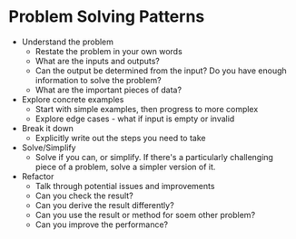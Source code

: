 # Problem Solving Patterns #

* Understand the problem
    * Restate the problem in your own words
    * What are the inputs and outputs?
    * Can the output be determined from the input? Do you have enough information to solve the problem?
    * What are the important pieces of data?
* Explore concrete examples
    * Start with simple examples, then progress to more complex
    * Explore edge cases - what if input is empty or invalid
* Break it down
    * Explicitly write out the steps you need to take 
* Solve/Simplify
    * Solve if you can, or simplify. If there's a particularly challenging piece of a problem, solve a simpler version of it.
* Refactor
    * Talk through potential issues and improvements
    * Can you check the result?
    * Can you derive the result differently?
    * Can you use the result or method for soem other problem?
    * Can you improve the performance?